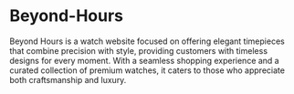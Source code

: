 # Beyond-Hours
Beyond Hours is a watch website focused on offering elegant timepieces that combine precision with style, providing customers with timeless designs for every moment. With a seamless shopping experience and a curated collection of premium watches, it caters to those who appreciate both craftsmanship and luxury.

